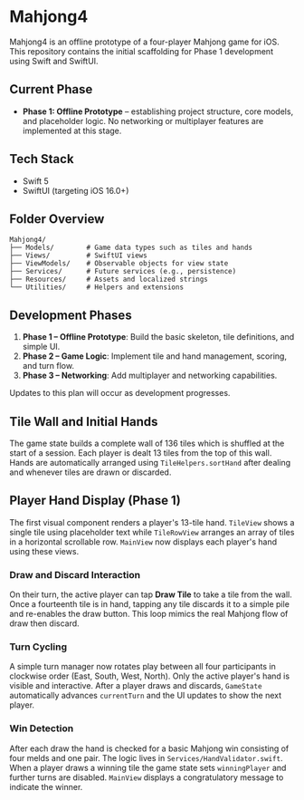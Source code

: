 # Mahjong4

Mahjong4 is an offline prototype of a four-player Mahjong game for iOS. This repository contains the initial scaffolding for Phase 1 development using Swift and SwiftUI.

## Current Phase
- **Phase 1: Offline Prototype** – establishing project structure, core models, and placeholder logic. No networking or multiplayer features are implemented at this stage.

## Tech Stack
- Swift 5
- SwiftUI (targeting iOS 16.0+)

## Folder Overview
```
Mahjong4/
├── Models/        # Game data types such as tiles and hands
├── Views/         # SwiftUI views
├── ViewModels/    # Observable objects for view state
├── Services/      # Future services (e.g., persistence)
├── Resources/     # Assets and localized strings
└── Utilities/     # Helpers and extensions
```

## Development Phases
1. **Phase 1 – Offline Prototype**: Build the basic skeleton, tile definitions, and simple UI.
2. **Phase 2 – Game Logic**: Implement tile and hand management, scoring, and turn flow.
3. **Phase 3 – Networking**: Add multiplayer and networking capabilities.

Updates to this plan will occur as development progresses.

## Tile Wall and Initial Hands
The game state builds a complete wall of 136 tiles which is shuffled at the start of a session. Each player is dealt 13 tiles from the top of this wall. Hands are automatically arranged using `TileHelpers.sortHand` after dealing and whenever tiles are drawn or discarded.

## Player Hand Display (Phase 1)
The first visual component renders a player's 13-tile hand. `TileView` shows a single tile using placeholder text while `TileRowView` arranges an array of tiles in a horizontal scrollable row. `MainView` now displays each player's hand using these views.

### Draw and Discard Interaction
On their turn, the active player can tap **Draw Tile** to take a tile from the wall. Once a fourteenth tile is in hand, tapping any tile discards it to a simple pile and re-enables the draw button. This loop mimics the real Mahjong flow of draw then discard.

### Turn Cycling
A simple turn manager now rotates play between all four participants in clockwise order (East, South, West, North). Only the active player's hand is visible and interactive. After a player draws and discards, `GameState` automatically advances `currentTurn` and the UI updates to show the next player.

### Win Detection
After each draw the hand is checked for a basic Mahjong win consisting of four melds and one pair. The logic lives in `Services/HandValidator.swift`. When a player draws a winning tile the game state sets `winningPlayer` and further turns are disabled. `MainView` displays a congratulatory message to indicate the winner.
